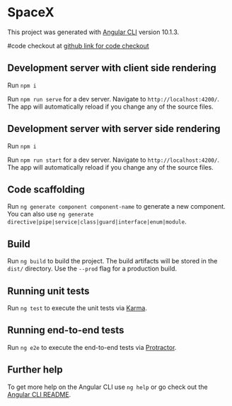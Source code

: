 # SpaceX

This project was generated with [Angular CLI](https://github.com/angular/angular-cli) version 10.1.3.

#code checkout at 
[github link for code checkout ](https://github.com/Rgns/ssr-space-x.git)



## Development server with client side rendering
Run `npm i`

Run `npm run serve` for a dev server. Navigate to `http://localhost:4200/`. The app will automatically reload if you change any of the source files.

## Development server with server side rendering
Run `npm i`

Run `npm run start` for a dev server. Navigate to `http://localhost:4200/`. The app will automatically reload if you change any of the source files.

## Code scaffolding

Run `ng generate component component-name` to generate a new component. You can also use `ng generate directive|pipe|service|class|guard|interface|enum|module`.

## Build

Run `ng build` to build the project. The build artifacts will be stored in the `dist/` directory. Use the `--prod` flag for a production build.

## Running unit tests

Run `ng test` to execute the unit tests via [Karma](https://karma-runner.github.io).

## Running end-to-end tests

Run `ng e2e` to execute the end-to-end tests via [Protractor](http://www.protractortest.org/).

## Further help

To get more help on the Angular CLI use `ng help` or go check out the [Angular CLI README](https://github.com/angular/angular-cli/blob/master/README.md).
